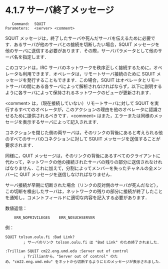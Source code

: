 # 4.1.7 サーバ終了メッセージ

```
   Command:  SQUIT
Parameters:  <server> <comment>
```

SQUIT メッセージは，終了したサーバや死んだサーバを伝えるために必要です．あるサーバが他のサーバとの接続を切断したい場合，SQUIT メッセージを他のサーバに送信する必要があります．その際，サーバパラメータとして他のサーバ名を指定します．

このコマンドは，IRC サーバのネットワークを秩序正しく接続するために，オペレータも利用できます．オペレータは，リモートサーバ接続のために SQUIT メッセージを発行することもできます．この場合，SQUIT はオペレータとリモートサーバの間にある各サーバによって解析されなければならず，以下に説明するように各サーバによって保持されるネットワークのビューが更新されます．

\<comment\> は，（現在接続していない）リモートサーバに対して SQUIT を実行するすべてのオペレータが，このアクションの理由を他のオペレータに認識させるために提供されるべきです．\<comment\> はまた，エラーまたは同様のメッセージを表示するサーバによって記入されます．

コネクションを閉じた側の両サーバは，そのリンクの背後にあると考えられる他のすべてのサーバのコネクションに対して SQUIT メッセージを送信することが要求されます．

同様に，QUIT メッセージは，そのリンクの背後にあるすべてのクライアントに代わって，ネットワークの他の接続されたサーバの残りの部分に送信されなければなりません．これに加えて，分割によってメンバーを失ったチャネルの全メンバーに QUIT メッセージを送信しなければなりません．

サーバ接続が早期に切断された場合（リンクの反対側のサーバが死んだなど），この切断を検出したサーバは，ネットワークの残りの部分に接続が終了したことを通知し，コメントフィールドに適切な内容を記入する必要があります．

数値返信：
```
    ERR_NOPRIVILEGES    ERR_NOSUCHSERVER
```

例：
```
SQUIT tolsun.oulu.fi :Bad Link?
        ; サーバのリンク tolson.oulu.fi は "Bad Link" のため終了されました．

:Trillian SQUIT cm22.eng.umd.edu :Server out of control
        ; Trillianから，"Server out of control" のため，"cm22.eng.umd.edu" をネットから切断するようにとのメッセージが表示されました．
```
